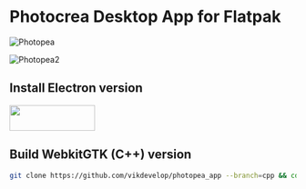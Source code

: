 # Photocrea Desktop App for Flatpak
![Photopea](https://github.com/vikdevelop/photopea_app/blob/js/screenshots/Photopea_1.png)

![Photopea2](https://github.com/vikdevelop/photopea_app/blob/js/screenshots/Photopea_2.png)

<h2>Install Electron version</h2>
<a href="https://flathub.org/apps/details/com.github.vikdevelop.photopea_app"><img src="https://flathub.org/assets/badges/flathub-badge-en.png" width=150 height=45></a>
<h2>Build WebkitGTK (C++) version</h2>

```bash
git clone https://github.com/vikdevelop/photopea_app --branch=cpp && cd photopea_app && c++ photopea.cpp `pkg-config --cflags --libs gtk+-3.0 webkit2gtk-4.0` -o photopea_app
```

